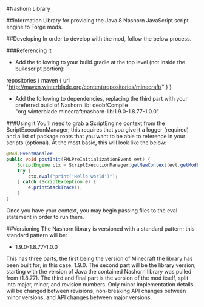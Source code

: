 #Nashorn Library

##Information
Library for providing the Java 8 Nashorn JavaScript script engine to Forge mods.

##Developing
In order to develop with the mod, follow the below process.

###Referencing It
* Add the following to your build.gradle at the top level (not inside the buildscript portion):

repositories {
    maven { url "http://maven.winterblade.org/content/repositories/minecraft/" }
}

* Add the following to dependencies, replacing the third part with your preferred build of Nashorn lib:
    deobfCompile "org.winterblade.minecraft:nashorn-lib:1.9.0-1.8.77-1.0.0"

###Using it
You'll need to grab a ScriptEngine context from the ScriptExecutionManager; this requires that you give it a logger
(required) and a list of package roots that you want to be able to reference in your scripts (optional).  At the most
basic, this will look like the below:

```java
@Mod.EventHandler
public void postInit(FMLPreInitializationEvent evt) {
    ScriptEngine ctx = ScriptExecutionManager.getNewContext(evt.getModLog());
    try {
        ctx.eval("print('Hello world')");
    } catch (ScriptException e) {
        e.printStackTrace();
    }
}
```

Once you have your context, you may begin passing files to the eval statement in order to run them.

##Versioning
The Nashorn library is versioned with a standard pattern; this standard pattern will be:
* 1.9.0-1.8.77-1.0.0

This has three parts, the first being the version of Minecraft the library has been built for; in this case, 1.9.0.
The second part will be the library version, starting with the version of Java the contained Nashorn library was 
pulled from (1.8.77).  The third and final part is the version of the mod itself, split into major, minor, and revision 
numbers.  Only minor implementation details will be changed between revisions, non-breaking API changes between minor 
versions, and API changes between major versions.